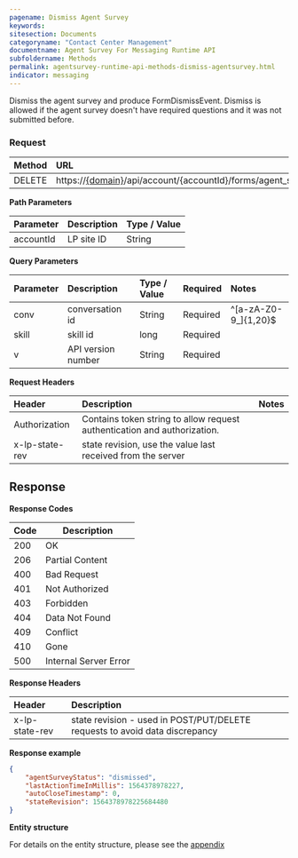```yaml
---
pagename: Dismiss Agent Survey
keywords:
sitesection: Documents
categoryname: "Contact Center Management"
documentname: Agent Survey For Messaging Runtime API 
subfoldername: Methods
permalink: agentsurvey-runtime-api-methods-dismiss-agentsurvey.html
indicator: messaging
---
```


Dismiss the agent survey and produce FormDismissEvent. Dismiss is allowed if the agent survey 
doesn't have required questions and it was not submitted before. 

### Request

| Method | URL |
| :-------- | :------ |
| DELETE  | https://[{domain}](/agent-domain-domain-api.html)/api/account/{accountId}/forms/agent_survey/state |

**Path Parameters**

 |Parameter  |Description |  Type / Value |
 |:----------- | :------------ | :--------------- |
 |accountId | LP site ID | String  |

 **Query Parameters**

| Parameter | Description | Type / Value | Required | Notes
|:----------- |  :------------ | :--------------- | :--- | :--- | 
| conv | conversation id | String | Required | ^[a-zA-Z0-9_]{1,20}$ |
| skill | skill id | long | Required |
| v | API version number | String | Required |

**Request Headers**

|Header | Description| Notes |
|:------- | :-------------- | :--- |
| Authorization | Contains token string to allow request authentication and authorization.|
| x-lp-state-rev | state revision, use the value last received from the server | 

## Response

**Response Codes**

| Code | Description           |
|------|-----------------------|
| 200  | OK                    |
| 206  | Partial Content       |
| 400  | Bad Request           |
| 401  | Not Authorized        |
| 403  | Forbidden             |
| 404  | Data Not Found        |
| 409  | Conflict              |
| 410  | Gone                  |
| 500  | Internal Server Error |

**Response Headers**

|Header|  Description|
|:-------|   :-----  |
|x-lp-state-rev|  state revision - used in POST/PUT/DELETE requests to avoid data discrepancy |  

**Response example**

```json
{
    "agentSurveyStatus": "dismissed",
    "lastActionTimeInMillis": 1564378978227,
    "autoCloseTimestamp": 0,
    "stateRevision": 1564378978225684480
}
```

**Entity structure**

For details on the entity structure, please see the [appendix](/agentsurvey-runtime-api-appendix.html)